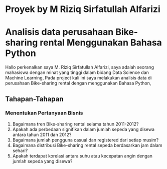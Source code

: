 <h1>Proyek by M Riziq Sirfatullah Alfarizi</h1>
<h1>Analisis data perusahaan Bike-sharing rental Menggunakan Bahasa Python</h1>
Hallo perkenalkan saya M. Riziq Sirfatullah Alfarizi, saya adalah seorang mahasiswa dengan minat yang tinggi dalam bidang Data Science dan Machine Learning, 
Pada project kali ini saya melakukan analisis data di perusahaan Bike-sharing rental dengan menggunakan Bahasa Python, 
<h2>Tahapan-Tahapan</h2>

<h3>Menentukan Pertanyaan Bisnis</h3>
<ol>
  <li>Bagaimana tren Bike-sharing rental selama tahun 2011-2012?</li>
  <li>Apakah ada perbedaan signifikan dalam jumlah sepeda yang disewa antara tahun 2011 dan 2012?</li>
  <li>Bagaimana jumlah pengguna casual dan registered dari setiap musim?</li>
  <li>Bagaimana distribusi Bike-sharing rental sepeda berdasarkan jam dalam sehari?</li>
  <li>Apakah terdapat korelasi antara suhu atau kecepatan angin dengan jumlah sepeda yang disewa?
</li>
</ol>
